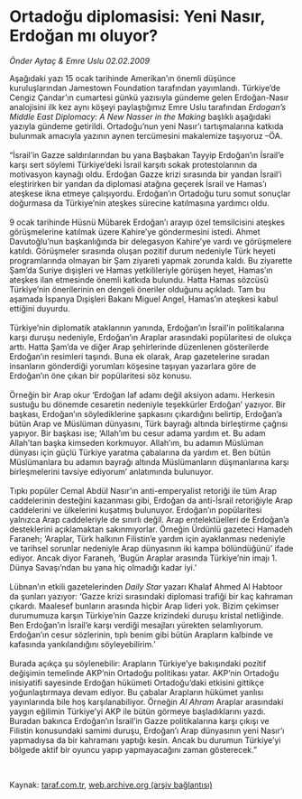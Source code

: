 # Ortadoğu diplomasisi: Yeni Nasır, Erdoğan mı oluyor?

*Önder Aytaç & Emre Uslu 02.02.2009*

<div class="taraf_structure_2col_1zq">
<div class="margen_n">



 <p>Aşağıdaki yazı 15 ocak tarihinde Amerikan’ın önemli düşünce kuruluşlarından Jamestown Foundation tarafından yayımlandı. Türkiye’de Cengiz Çandar’ın cumartesi günkü yazısıyla gündeme gelen Erdoğan-Nasır analojisini ilk kez aynı köşeyi paylaştığımız Emre Uslu tarafından <i>Erdogan’s Middle East Diplomacy: A New Nasser in the Making</i> başlıklı aşağıdaki yazıyla gündeme getirildi. Ortadoğu’nun yeni Nasır’ı tartışmalarına katkıda bulunmak amacıyla yazının aynen tercümesini makalemize taşıyoruz –ÖA. <br/><br/>“İsrail’in Gazze saldırılarından bu yana Başbakan Tayyip Erdoğan’ın İsrail’e karşı sert söylemi Türkiye’deki İsrail karşıtı sokak protestolarının da motivasyon kaynağı oldu. Erdoğan Gazze krizi sırasında bir yandan İsrail’i eleştirirken bir yandan da diplomasi atağına geçerek İsrail ve Hamas’ı ateşkese ikna etmeye çalışıyordu. Erdoğan’ın Ortadoğu turu somut sonuçlar doğurmasa da Türkiye’nin ateşkes sürecine katılmasına yardımcı oldu. <br/><br/>9 ocak tarihinde Hüsnü Mübarek Erdoğan’ı arayıp özel temsilcisini ateşkes görüşmelerine katılmak üzere Kahire’ye göndermesini istedi. Ahmet Davutoğlu’nun başkanlığında bir delegasyon Kahire’ye vardı ve görüşmelere katıldı. Görüşmeler sırasında oluşan pozitif durum nedeniyle Türk heyeti programlarında olmayan bir Şam ziyareti yapmak zorunda kaldı. Bu ziyarette Şam’da Suriye dışişleri ve Hamas yetkilileriyle görüşen heyet, Hamas’ın ateşkes ilan etmesinde önemli katkıda bulundu. Hatta Hamas sözcüsü Türkiye’nin önerilerinin en dengeli öneriler olduğunu açıkladı. Tam bu aşamada İspanya Dışişleri Bakanı Miguel Angel, Hamas’ın ateşkesi kabul ettiğini duyurdu. <br/><br/>Türkiye’nin diplomatik ataklarının yanında, Erdoğan’ın İsrail’in politikalarına karşı duruşu nedeniyle, Erdoğan’ın Araplar arasındaki popülaritesi de olukça arttı. Hatta Şam’da ve diğer Arap şehirlerinde düzenlenen gösterilerde Erdoğan’ın resimleri taşındı. Buna ek olarak, Arap gazetelerine sıradan insanların gönderdiği yorumları köşesine taşıyan yazarlara göre de Erdoğan’ın öne çıkan bir popülaritesi söz konusu. <br/><br/>Örneğin bir Arap okur ‘Erdoğan laf adamı değil aksiyon adamı. Herkesin sustuğu bu dönemde cesaretin nedeniyle teşekkürler Erdoğan’ yazıyor. Bir başkası, Erdoğan’ın söylediklerine şapkasını çıkardığını belirtip, Erdoğan’a bütün Arap ve Müslüman dünyasını, Türk bayrağı altında birleştirme çağrısı yapıyor. Bir başkası ise; ‘Allah’ım bu cesur adama yardım et. Bu adam Allah’tan başka kimseden korkmuyor. Allah’ım, bu adamın Müslüman dünyası için güçlü Türkiye yaratma çabalarına da yardım et. Ben bütün Müslümanlara bu adamın bayrağı altında Müslümanların düşmanlarına karşı birleşmelerini tavsiye ediyorum’ anlatımında bulunuyor. <br/><br/>Tıpkı popüler Cemal Abdül Nasır’ın anti-emperyalist retoriği ile tüm Arap caddelerinin desteğini kazanması gibi, Erdoğan da anti-İsrail retoriğiyle Arap caddelerini ve ülkelerini kuşatmış bulunuyor. Erdoğan’ın popülaritesi yalnızca Arap caddeleriyle de sınırlı değil. Arap entelektüelleri de Erdoğan’a desteklerini açıklamaktan sakınmıyorlar. Örneğin Ürdünlü gazeteci Hamadeh Faraneh; ‘Araplar, Türk halkının Filistin’e yardım için ayaklanması nedeniyle ve tarihsel sorunlar nedeniyle Arap dünyasının iki kampa bölündüğünü’ ifade ediyor. Ancak diyor Faraneh, ‘Bugün Araplar arasında Türkiye’nin imajı 1. Dünya Savaşı’ndan bu yana hiç olmadığı kadar iyi.’ <br/><br/>Lübnan’ın etkili gazetelerinden <i>Daily Star</i> yazarı Khalaf Ahmed Al Habtoor da şunları yazıyor: ‘Gazze krizi sırasındaki diplomasi trafiği bir kaç kahraman çıkardı. Maalesef bunların arasında hiçbir Arap lideri yok. Bizim çekimser durumumuza karşın Türkiye’nin Gazze krizindeki duruşu kristal netliğinde. Ben Erdoğan’ın İsrail’e karşı verdiği mesajları yürekten selamlıyorum. Erdoğan’ın cesur sözlerinin, tıplı benim gibi bütün Arapların kalbinde ve kafasında yankılandığını söyleyebilirim.’ <br/><br/>Burada açıkça şu söylenebilir: Arapların Türkiye’ye bakışındaki pozitif değişimin temelinde AKP’nin Ortadoğu politikası yatar. AKP’nin Ortadoğu inisiyatifi sayesinde Erdoğan hükümeti Ortadoğu’daki etkisini gittikçe yoğunlaştırmaya devam ediyor. Bu çabalar Arapların hükümet yanlısı yayınlarında bile hoş karşılanabiliyor. Örneğin <i>Al Ahram</i> Araplar arasındaki yaygın eğilimin Türkiye’yi AKP ile bütün görmeye başladıklarını yazdı. Buradan bakınca Erdoğan’ın İsrail’in Gazze politikalarına karşı çıkışı ve Filistin konusundaki samimi duruşu, Erdoğan’ı Arap dünyasının yeni Nasır’ı yapmadıysa da bir kahramanı yaptığı kesin. Ancak bu durumun Türkiye’yi bölgede aktif bir oyuncu yapıp yapmayacağını zaman gösterecek.” </p>

<br/>


<div id="taraf_not">
</div>

</div>


</div>

Kaynak: [taraf.com.tr](http://www.taraf.com.tr:80/makale/3830.htm), [web.archive.org (arşiv bağlantısı)](http://web.archive.org/web/20090511043712/http://www.taraf.com.tr:80/makale/3830.htm)
